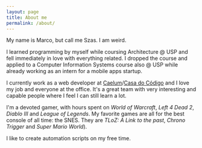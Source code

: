 ```yaml
---
layout: page
title: About me
permalink: /about/
---
```


My name is Marco, but call me Szas. I am weird.

I learned programming by myself while coursing Architecture @ USP and fell immediately in love with everything related. I dropped the course and applied to a Computer Information Systems course also @ USP while already working as an intern for a mobile apps startup.

I currently work as a web developer at [Caelum](http://www.caelum.com.br)/[Casa do Código](https://www.casadocodigo.com.br) and I love my job and everyone at the office. It's a great team with very interesting and capable people where I feel I can still learn a lot.

I'm a devoted gamer, with hours spent on *World of Warcraft*, *Left 4 Dead 2*, *Diablo III* and *League of Legends*. My favorite games are all for the best console of all time: the SNES. They are *TLoZ: A Link to the past*, *Chrono Trigger* and *Super Mario World*).

I like to create automation scripts on my free time.
